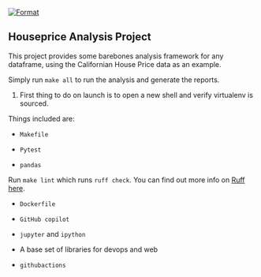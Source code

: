 [![Format](https://github.com/nogibjj/CPYang-IP1/actions/workflows/format.yml/badge.svg)](https://github.com/nogibjj/CPYang-IP1/actions/workflows/format.yml)
## Houseprice Analysis Project

This project provides some barebones analysis framework for any dataframe, using the Californian House Price data as an example.

Simply run `make all` to run the analysis and generate the reports. 



1. First thing to do on launch is to open a new shell and verify virtualenv is sourced.

Things included are:

* `Makefile`

* `Pytest`

* `pandas`

Run `make lint` which runs `ruff check`.  You can find out more info on [Ruff here](https://github.com/astral-sh/ruff).

* `Dockerfile`

* `GitHub copilot`

* `jupyter` and `ipython` 

* A base set of libraries for devops and web

* `githubactions`




